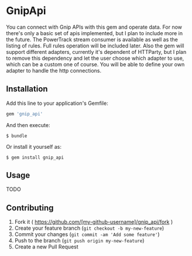 # GnipApi

You can connect with Gnip APIs with this gem and operate data. For now there's only a basic set of apis implemented, but I plan to include more in the future.
The PowerTrack stream consumer is available as well as the listing of rules. Full rules operation will be included later.
Also the gem will support different adapters, currently it's dependent of HTTParty, but I plan to remove this dependency and let the user choose which adapter to use, which can be a custom one of course. You will be able to define your own adapter to handle the http connections. 

## Installation

Add this line to your application's Gemfile:

```ruby
gem 'gnip_api'
```

And then execute:

    $ bundle

Or install it yourself as:

    $ gem install gnip_api

## Usage

TODO

## Contributing

1. Fork it ( https://github.com/[my-github-username]/gnip_api/fork )
2. Create your feature branch (`git checkout -b my-new-feature`)
3. Commit your changes (`git commit -am 'Add some feature'`)
4. Push to the branch (`git push origin my-new-feature`)
5. Create a new Pull Request
